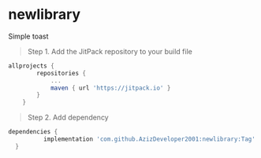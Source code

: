 # newlibrary
Simple toast
> Step 1. Add the JitPack repository to your build file
```gradle
allprojects {
		repositories {
			...
			maven { url 'https://jitpack.io' }
		}
	}
  ```
  > Step 2. Add dependency
  ```gradle
  dependencies {
	        implementation 'com.github.AzizDeveloper2001:newlibrary:Tag'
	}
  ```
  
